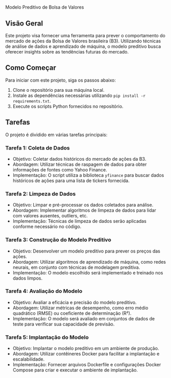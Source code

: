 
#   
Modelo Preditivo de Bolsa de Valores

## Visão Geral

Este projeto visa fornecer uma ferramenta para prever o comportamento do mercado de ações da Bolsa de Valores brasileira (B3). Utilizando técnicas de análise de dados e aprendizado de máquina, o modelo preditivo busca oferecer insights sobre as tendências futuras do mercado.

## Como Começar

Para iniciar com este projeto, siga os passos abaixo:

1.  Clone o repositório para sua máquina local.
2.  Instale as dependências necessárias utilizando `pip install -r requirements.txt`.
3.  Execute os scripts Python fornecidos no repositório.

## Tarefas

O projeto é dividido em várias tarefas principais:

### Tarefa 1: Coleta de Dados

-   Objetivo: Coletar dados históricos do mercado de ações da B3.
-   Abordagem: Utilizar técnicas de raspagem de dados para obter informações de fontes como Yahoo Finance.
-   Implementação: O script utiliza a biblioteca `yfinance` para buscar dados históricos de ações para uma lista de tickers fornecida.

### Tarefa 2: Limpeza de Dados

-   Objetivo: Limpar e pré-processar os dados coletados para análise.
-   Abordagem: Implementar algoritmos de limpeza de dados para lidar com valores ausentes, outliers, etc.
-   Implementação: Técnicas de limpeza de dados serão aplicadas conforme necessário no código.

### Tarefa 3: Construção do Modelo Preditivo

-   Objetivo: Desenvolver um modelo preditivo para prever os preços das ações.
-   Abordagem: Utilizar algoritmos de aprendizado de máquina, como redes neurais, em conjunto com técnicas de modelagem preditiva.
-   Implementação: O modelo escolhido será implementado e treinado nos dados limpos.

### Tarefa 4: Avaliação do Modelo

-   Objetivo: Avaliar a eficácia e precisão do modelo preditivo.
-   Abordagem: Utilizar métricas de desempenho, como erro médio quadrático (RMSE) ou coeficiente de determinação (R²).
-   Implementação: O modelo será avaliado em conjuntos de dados de teste para verificar sua capacidade de previsão.

### Tarefa 5: Implantação do Modelo

-   Objetivo: Implantar o modelo preditivo em um ambiente de produção.
-   Abordagem: Utilizar contêineres Docker para facilitar a implantação e escalabilidade.
-   Implementação: Fornecer arquivos Dockerfile e configurações Docker Compose para criar e executar o ambiente de implantação.